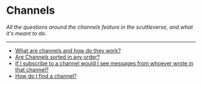 # Channels
*All the questions around the channels feature in the scuttleverse, and what it's meant to do.*

---

- [What are channels and how do they work?](channels.md)
- [Are Channels sorted in any order?](channel-sort.md)
- [If I subscribe to a channel would I see messages from whoever wrote in that channel?](channel-messages.md)
- [How do I find a channel?](channel-find.md)
